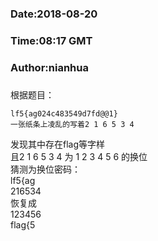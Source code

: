 ###
###    Date:2018-08-20
###   Time:08:17 GMT
###  Author:nianhua
###

根据题目：
````
lf5{ag024c483549d7fd@@1}
一张纸条上凌乱的写着2 1 6 5 3 4
````

发现其中存在flag等字样</br>
且2 1 6 5 3 4 为 1 2 3 4 5 6 的换位</br>
猜测为换位密码：</br>
lf5{ag</br>
216534</br>
恢复成</br>
123456</br>
flag{5



